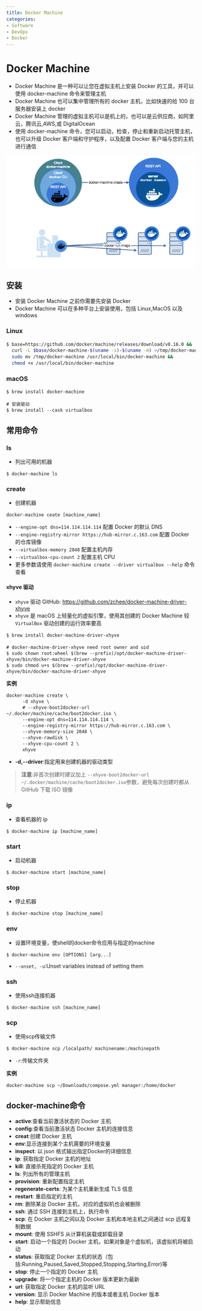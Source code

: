 ```yaml
---
title: Docker Machine
categories:
- Software
- DevOps
- Docker
---
```

# Docker Machine

- Docker Machine 是一种可以让您在虚拟主机上安装 Docker 的工具，并可以使用 docker-machine 命令来管理主机
- Docker Machine 也可以集中管理所有的 docker 主机，比如快速的给 100 台服务器安装上 docker
- Docker Machine 管理的虚拟主机可以是机上的，也可以是云供应商，如阿里云，腾讯云,AWS,或 DigitalOcean
- 使用 docker-machine 命令，您可以启动，检查，停止和重新启动托管主机，也可以升级 Docker 客户端和守护程序，以及配置 Docker 客户端与您的主机进行通信

![](https://raw.githubusercontent.com/LuShan123888/Files/main/Pictures/2021-02-14-2021-02-14-machine.png)

## 安装

- 安装 Docker Machine 之前你需要先安装 Docker
- Docker Machine 可以在多种平台上安装使用，包括 Linux,MacOS 以及 windows

### Linux

```bash
$ base=https://github.com/docker/machine/releases/download/v0.16.0 &&
  curl -L $base/docker-machine-$(uname -s)-$(uname -m) >/tmp/docker-machine &&
  sudo mv /tmp/docker-machine /usr/local/bin/docker-machine &&
  chmod +x /usr/local/bin/docker-machine
```

### macOS

```
$ brew install docker-machine

# 安装驱动
$ brew install --cask virtualbox
```

## 常用命令

### ls

- 列出可用的机器

```
$ docker-machine ls
```

### create

- 创建机器

```
docker-machine ceate [machine_name]
```

- `--engine-opt dns=114.114.114.114` 配置 Docker 的默认 DNS
- `--engine-registry-mirror https://hub-mirror.c.163.com` 配置 Docker 的仓库镜像
- `--virtualbox-memory 2048` 配置主机内存
- `--virtualbox-cpu-count 2` 配置主机 CPU
- 更多参数请使用 `docker-machine create --driver virtualbox --help` 命令查看

#### xhyve 驱动

- `xhyve` 驱动 GitHub: https://github.com/zchee/docker-machine-driver-xhyve
- `xhyve` 是 macOS 上轻量化的虚拟引擎，使用其创建的 Docker Machine 较 `VirtualBox` 驱动创建的运行效率要高

```
$ brew install docker-machine-driver-xhyve

# docker-machine-driver-xhyve need root owner and uid
$ sudo chown root:wheel $(brew --prefix)/opt/docker-machine-driver-xhyve/bin/docker-machine-driver-xhyve
$ sudo chmod u+s $(brew --prefix)/opt/docker-machine-driver-xhyve/bin/docker-machine-driver-xhyve
```

**实例**

```
docker-machine create \
      -d xhyve \
      # --xhyve-boot2docker-url ~/.docker/machine/cache/boot2docker.iso \
      --engine-opt dns=114.114.114.114 \
      --engine-registry-mirror https://hub-mirror.c.163.com \
      --xhyve-memory-size 2048 \
      --xhyve-rawdisk \
      --xhyve-cpu-count 2 \
      xhyve
```

- **-d,--driver**:指定用来创建机器的驱动类型

> **注意**:非首次创建时建议加上 `--xhyve-boot2docker-url ~/.docker/machine/cache/boot2docker.iso`参数，避免每次创建时都从 GitHub 下载 ISO 镜像

### ip

- 查看机器的 ip

```
$ docker-machine ip [machine_name]
```

### start

- 启动机器

```
$ docker-machine start [machine_name]
```

### stop

- 停止机器

```
$ docker-machine stop [machine_name]
```

### env

- 设置环境变量，使shell的docker命令应用与指定的machine

```
$ docker-machine env [OPTIONS] [arg...]
```

- `--unset, -u`:Unset variables instead of setting them

### ssh

- 使用ssh连接机器

```
$ docker-machine ssh [machine_name]
```

### scp

- 使用scp传输文件

```
$ docker-machine scp /localpath/ machinename:/machinepath
```

- `-r`:传输文件夹

**实例**

```
docker-machine scp ~/Downloads/compose.yml manager:/home/docker
```

## docker-machine命令

- **active**:查看当前激活状态的 Docker 主机
- **config**:查看当前激活状态 Docker 主机的连接信息
- **creat**:创建 Docker 主机
- **env**:显示连接到某个主机需要的环境变量
- **inspect**:	以 json 格式输出指定Docker的详细信息
- **ip**:	获取指定 Docker 主机的地址
- **kill**:	直接杀死指定的 Docker 主机
- **ls**:	列出所有的管理主机
- **provision**:	重新配置指定主机
- **regenerate-certs**:	为某个主机重新生成 TLS 信息
- **restart**:	重启指定的主机
- **rm**:	删除某台 Docker 主机，对应的虚拟机也会被删除
- **ssh**:	通过 SSH 连接到主机上，执行命令
- **scp**:	在 Docker 主机之间以及 Docker 主机和本地主机之间通过 scp 远程复制数据
- **mount**:	使用 SSHFS 从计算机装载或卸载目录
- **start**:	启动一个指定的 Docker 主机，如果对象是个虚拟机，该虚拟机将被启动
- **status**:	获取指定 Docker 主机的状态（包括:Running,Paused,Saved,Stopped,Stopping,Starting,Error)等
- **stop**:	停止一个指定的 Docker 主机
- **upgrade**:	将一个指定主机的 Docker 版本更新为最新
- **url**:	获取指定 Docker 主机的监听 URL
- **version**:	显示 Docker Machine 的版本或者主机 Docker 版本
- **help**:	显示帮助信息